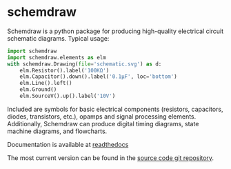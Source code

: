 # schemdraw

Schemdraw is a python package for producing high-quality electrical circuit schematic diagrams. Typical usage:

```python
import schemdraw
import schemdraw.elements as elm
with schemdraw.Drawing(file='schematic.svg') as d:
    elm.Resistor().label('100KΩ')
    elm.Capacitor().down().label('0.1μF', loc='bottom')
    elm.Line().left()
    elm.Ground()
    elm.SourceV().up().label('10V')
```

Included are symbols for basic electrical components (resistors, capacitors, diodes, transistors, etc.), opamps and signal processing elements. Additionally, Schemdraw can produce digital timing diagrams, state machine diagrams, and flowcharts.

Documentation is available at [readthedocs](https://schemdraw.readthedocs.io)

The most current version can be found in the [source code git repository](https://github.com/cdelker/schemdraw).
